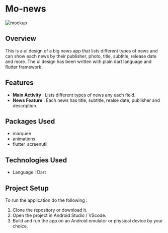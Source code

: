 # Mo-news
![mockup](assets/mockup.png)

## Overview 
This is a ui design of a big news app that lists different types of news and can show each news by their publisher, photo, title, subtitle, release date and more. The ui design has been written with plain dart language and flutter framework.

## Features 
 - **Main Activity** : Lists different types of news any each field.
 - **News Feature** : Each news has title, subtitle, realse date, publisher and description.

## Packages Used 
  - marquee
  - animations
  - flutter_screenutil

## Technologies Used 
 - Language : Dart

## Project Setup
To run the application do the following :

 1. Clone the repository or download it.
 2. Open the project in Android Studio / VScode.
 3. Build and run the app on an Android emulator or physical device by your choice.
